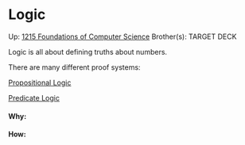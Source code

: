 # Logic

Up: [1215 Foundations of Computer Science](1215_foundations_of_computer_science)
Brother(s):
TARGET DECK

Logic is all about defining truths about numbers.

There are many different proof systems:

[Propositional Logic](propositional_logic)

[Predicate Logic](predicate_logic)




































#### Why:
#### How:









